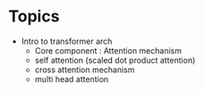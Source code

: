 # Topics

- Intro to transformer arch
  - Core component : Attention mechanism
  - self attention (scaled dot product attention)
  - cross attention mechanism
  - multi head attention
  
